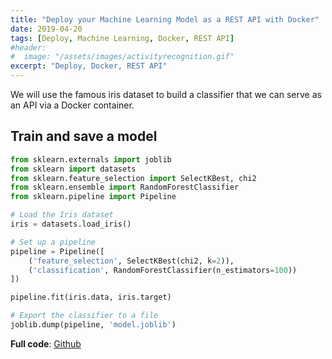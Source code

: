 ```yaml
---
title: "Deploy your Machine Learning Model as a REST API with Docker"
date: 2019-04-20
tags: [Deploy, Machine Learning, Docker, REST API]
#header:
#  image: "/assets/images/activityrecognition.gif"
excerpt: "Deploy, Docker, REST API"
---
```


We will use the famous iris dataset to build a classifier that we can serve as an API via a Docker container. 

## Train and save a model

```python
from sklearn.externals import joblib
from sklearn import datasets
from sklearn.feature_selection import SelectKBest, chi2
from sklearn.ensemble import RandomForestClassifier
from sklearn.pipeline import Pipeline

# Load the Iris dataset
iris = datasets.load_iris()

# Set up a pipeline
pipeline = Pipeline([
    ('feature_selection', SelectKBest(chi2, k=2)),
    ('classification', RandomForestClassifier(n_estimators=100))
])

pipeline.fit(iris.data, iris.target)

# Export the classifier to a file
joblib.dump(pipeline, 'model.joblib')

```


**Full code**: [Github](https://github.com/hacheemaster/DeployMLRestAPIDocker)

